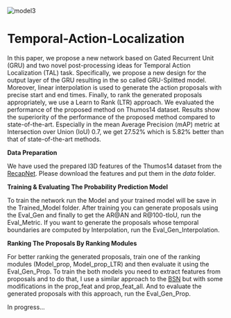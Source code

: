 ![model3](https://user-images.githubusercontent.com/62461020/118403487-c78fe780-b683-11eb-9d1a-4f1fb0f6aac1.png)
# Temporal-Action-Localization

In this paper, we propose a new network based on Gated Recurrent Unit (GRU) and two novel post-processing ideas for Temporal Action Localization (TAL) task. Specifically, we propose a new design for the output layer of the GRU resulting in the so called GRU-Splitted model. Moreover, linear interpolation is used to generate the action proposals with precise start and end times. Finally, to rank the generated proposals appropriately, we use a Learn to Rank (LTR) approach. We evaluated the performance of the proposed method on Thumos14 dataset. Results show the superiority of the performance of the proposed method compared to state-of-the-art. Especially in the mean Average Precision (mAP) metric at Intersection over Union (IoU) 0.7, we get 27.52% which is 5.82% better than that of state-of-the-art methods.

**Data Preparation**

We have used the prepared I3D features of the Thumos14 dataset from the [RecapNet](https://github.com/tianwangbuaa/RecapNet). Please download the features and put them in the *data* folder.

**Training & Evaluating The Probability Prediction Model**

To train the network run the Model and your trained model will be save in the Trained_Model folder. After training you can generate proposals using the Eval_Gen and finally to get the AR@AN and R@100-tIoU, run the Eval_Metric. If you want to generate the proposals whose temporal boundaries are computed by Interpolation, run the Eval_Gen_Interpolation.  

**Ranking The Proposals By Ranking Modules**

For better ranking the generated proposals, train one of the ranking modules (Model_prop, Model_prop_LTR) and then evaluate it using the Eval_Gen_Prop. To train the both models you need to extract features from proposals and to do that, I use a similar approach to the [BSN](https://github.com/wzmsltw/BSN-boundary-sensitive-network) but with some modifications in the prop_feat and prop_feat_all. And to evaluate the generated proposals with this approach, run the Eval_Gen_Prop.

In progress...
